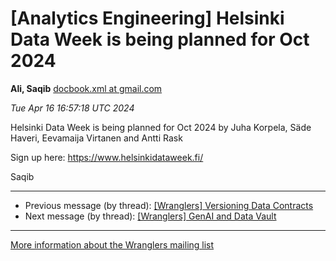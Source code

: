 


[Analytics Engineering] Helsinki Data Week is being planned for Oct 2024
========================================================================


**Ali, Saqib**
[docbook.xml at gmail.com](mailto:wranglers%40analyticsengineering.net?Subject=Re%3A%20%5BWranglers%5D%20Helsinki%20Data%20Week%20is%20being%20planned%20for%20Oct%202024&In-Reply-To=%3CCABDm0O_P%2B5-vua3weEGyCBWG6YPb03Ht61kH1xNtg0gyCYaCbw%40mail.gmail.com%3E "[Wranglers] Helsinki Data Week is being planned for Oct 2024")   

*Tue Apr 16 16:57:18 UTC 2024*  

Helsinki Data Week is being planned for Oct 2024 by Juha Korpela, Säde
Haveri, Eevamaija Virtanen and Antti Rask

Sign up here:
<https://www.helsinkidataweek.fi/>

Saqib
  
  




---


* Previous message (by thread): [[Wranglers] Versioning Data Contracts](000044.html)
* Next message (by thread): [[Wranglers] GenAI and Data Vault](000046.html)




---


[More information about the Wranglers
mailing list](https://analyticsengineering.net/mailman/listinfo/wranglers)  




